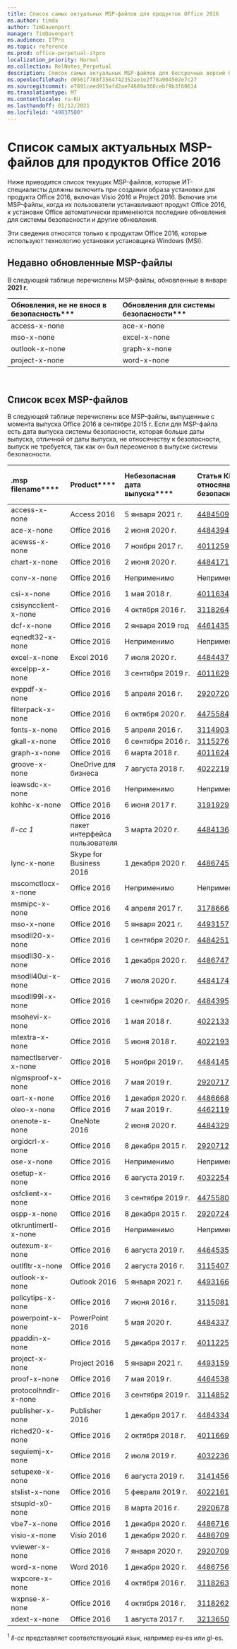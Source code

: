 ```yaml
---
title: Список самых актуальных MSP-файлов для продуктов Office 2016
ms.author: timda
author: TimDavenport
manager: TimDavenport
ms.audience: ITPro
ms.topic: reference
ms.prod: office-perpetual-itpro
localization_priority: Normal
ms.collection: RelNotes_Perpetual
description: Список самых актуальных MSP-файлов для бессрочных версий Office 2016, которые используют установщик Windows (MSI) для ИТ-специалистов
ms.openlocfilehash: d0561f788f3564742352ae1e2f78a904502e7c27
ms.sourcegitcommit: e7891ceed915afd2ae74689a366cebf9b3f60614
ms.translationtype: MT
ms.contentlocale: ru-RU
ms.lasthandoff: 01/12/2021
ms.locfileid: "49837500"
---
```

# <a name="list-of-the-most-current-msp-files-for-office-2016-products"></a>Список самых актуальных MSP-файлов для продуктов Office 2016

Ниже приводится список текущих MSP-файлов, которые ИТ-специалисты должны включить при создании образа установки для продукта Office 2016, включая Visio 2016 и Project 2016. Включив эти MSP-файлы, когда их пользователи устанавливают продукт Office 2016, к установке Office автоматически применяются последние обновления для системы безопасности и другие обновления.
  
Эти сведения относятся только к продуктам Office 2016, которые используют технологию установки установщика Windows (MSI).
  
## <a name="most-recently-updated-msp-files"></a>Недавно обновленные MSP-файлы

В следующей таблице перечислены MSP-файлы, обновленные в январе **2021 г.**
  
|Обновления, не не внося в безопасность***|Обновления для системы безопасности***|
|:-----|:-----|
|access-x-none<br/>|ace-x-none<br/>|
|mso-x-none<br>|excel-x-none<br/>|
|outlook-x-none<br>|graph-x-none<br/>|
|project-x-none<br>|word-x-none<br/>|


<br/>

## <a name="list-of-all-msp-files"></a>Список всех MSP-файлов

В следующей таблице перечислены все MSP-файлы, выпущенные с момента выпуска Office 2016 в сентябре 2015 г. Если для MSP-файла есть дата выпуска системы безопасности, которая больше даты выпуска, отличной от даты выпуска, не относячеству к безопасности, выпуск не требуется, так как он был переоменов в выпуске системы безопасности.
  
|.msp filename****|Product****|Небезопасная дата выпуска****|Статья КБ, не относяная к безопасности****|Дата выпуска системы безопасности****|Статья KB о выпуске для системы безопасности****|Security KB superseded****|
|:-----|:-----|:-----|:-----|:-----|:-----|:-----|
|access-x-none  <br/> |Access 2016  <br/> |5 января 2021 г.  <br/> |[4484509](https://support.microsoft.com/help/4484509) <br/> |11 августа 2020 г.  <br/> |[4484340](https://support.microsoft.com/help/4484340) <br/> |[4484167](https://support.microsoft.com/help/4484167) <br/> | 
|ace-x-none  <br/> |Office 2016  <br/> |2 июня 2020 г.  <br/> |[4484394](https://support.microsoft.com/help/4484394) <br/> | 12 января 2021 г.  <br/> |[4486755](https://support.microsoft.com/help/4486755) <br/>|[4484508](https://support.microsoft.com/help/4484508) <br/> |
|acewss-x-none  <br/> |Office 2016  <br/> |7 ноября 2017 г.  <br/> |[4011259](https://support.microsoft.com/help/4011259) <br/> |Неприменимо  <br/> |Неприменимо  <br/> |Неприменимо  <br/> |
|chart-x-none  <br/> |Office 2016  <br/> |2 июня 2020 г.  <br/> |[4484171](https://support.microsoft.com/help/4484171) <br/> |10 апреля 2018 г.  <br/> |[4018319](https://support.microsoft.com/help/4018319) <br/> |[4011095](https://support.microsoft.com/help/4011095) <br/> |
|conv-x-none  <br/> |Office 2016  <br/> |Неприменимо  <br/> |Неприменимо  <br/> |12 сентября 2017 г.  <br/> |[3213551](https://support.microsoft.com/help/3213551) <br/> |[3203383](https://support.microsoft.com/help/3203383) <br/> |
|csi-x-none  <br/> |Office 2016  <br/> |1 мая 2018 г.  <br/> |[4011634](https://support.microsoft.com/help/4011634) <br/> |Неприменимо  <br/> |Неприменимо  <br/> |Неприменимо  <br/> |
|csisyncclient-x-none  <br/> |Office 2016  <br/> |4 октября 2016 г.  <br/> |[3118264](https://support.microsoft.com/help/3118264) <br/> |Неприменимо  <br/> |Неприменимо  <br/> |Неприменимо  <br/> |
|dcf-x-none  <br/> |Office 2016  <br/> |2 января 2019 год  <br/> |[4461435](https://support.microsoft.com/help/4461435) <br/> |Неприменимо  <br/> |Неприменимо  <br/> |Неприменимо  <br/> |
|eqnedt32-x-none  <br/> |Office 2016  <br/> |Неприменимо  <br/> |Неприменимо  <br/> |9 января 2018 г.  <br/> |[4011574](https://support.microsoft.com/help/4011574) <br/> |[4011262](https://support.microsoft.com/help/4011262)  <br/> |
|excel-x-none  <br/> |Excel 2016  <br/> |7 июля 2020 г.  <br/> |[4484437](https://support.microsoft.com/help/4484437) <br/> |12 января 2021 г.  <br/> |[4493165](https://support.microsoft.com/help/4493165) <br/> |[4486754](https://support.microsoft.com/help/4486754) <br/>|
|excelpp-x-none  <br/> |Office 2016  <br/> |3 сентября 2019 г.  <br/> |[4011629](https://support.microsoft.com/help/4011629) <br/> |Неприменимо  <br/> |Неприменимо  <br/> |Неприменимо  <br/> |
|exppdf-x-none  <br/> |Office 2016  <br/> |5 апреля 2016 г.  <br/> |[2920720](https://support.microsoft.com/help/2920720) <br/> |Неприменимо  <br/> |Неприменимо  <br/> |Неприменимо  <br/> |
|filterpack-x-none  <br/> |Office 2016  <br/> |6 октября 2020 г.  <br/> |[4475584](https://support.microsoft.com/help/4475584) <br/> |Неприменимо  <br/> |Неприменимо  <br/> |Неприменимо  <br/> |
|fonts-x-none  <br/> |Office 2016  <br/> |5 апреля 2016 г.  <br/> |[3114903](https://support.microsoft.com/help/3114903) <br/> |Неприменимо  <br/> |Неприменимо  <br/> |Неприменимо  <br/> |
|gkall-x-none  <br/> |Office 2016  <br/> |6 сентября 2016 г.  <br/> |[3115276](https://support.microsoft.com/help/3115276) <br/> |Неприменимо  <br/> |Неприменимо  <br/> |Неприменимо  <br/> |
|graph-x-none  <br/> |Office 2016  <br/> |6 марта 2018 г.  <br/> |[4011624](https://support.microsoft.com/help/4011624) <br/> |12 января 2021 г.  <br/> |[4493168](https://support.microsoft.com/help/4493168) <br/> |[4486757](https://support.microsoft.com/help/4486757) <br/>|
|groove-x-none  <br/> |OneDrive для бизнеса  <br/> |7 августа 2018 г.  <br/> |[4022219](https://support.microsoft.com/help/4022219) <br/> |Неприменимо  <br/> |Неприменимо  <br/> |Неприменимо  <br/> |
|ieawsdc-x-none  <br/> |Office 2016  <br/> |Неприменимо  <br/> |Неприменимо <br/> |13 октября 2015 г.  <br/> |[3085538](https://support.microsoft.com/help/3085538)  <br/> |Неприменимо  <br/> |
|kohhc-x-none  <br/> |Office 2016  <br/> |6 июня 2017 г.  <br/> |[3191929](https://support.microsoft.com/help/3191929) <br/> |Неприменимо  <br/> |Неприменимо  <br/> |Неприменимо  <br/> |
|*ll-cc 1* <sup></sup> <br/> |Office 2016 пакет интерфейса пользователя  <br/> |3 марта 2020 г.  <br/> |[4484136](https://support.microsoft.com/help/4484136) <br/> |Неприменимо  <br/> |Неприменимо  <br/> |Неприменимо  <br/> |
|lync-x-none  <br/> |Skype for Business 2016  <br/> |1 декабря 2020 г.  <br/> |[4486745](https://support.microsoft.com/help/4486745) <br/> |9 июля 2019 г.  <br/> |[4475545](https://support.microsoft.com/help/4475545) <br/> |[4461473](https://support.microsoft.com/help/4461473)  <br/> |
|mscomctlocx-x-none  <br/> |Office 2016  <br/> |Неприменимо  <br/> |Неприменимо  <br/> |12 января 2016 г.  <br/> |[2920727](https://support.microsoft.com/help/2920727) <br/> |Неприменимо  <br/> |
|msmipc-x-none  <br/> |Office 2016  <br/> |4 апреля 2017 г.  <br/> |[3178666](https://support.microsoft.com/help/3178666) <br/> |Неприменимо  <br/> |Неприменимо  <br/> |Неприменимо  <br/> |
|mso-x-none  <br/> |Office 2016  <br/> |5 января 2021 г.  <br/> |[4493157](https://support.microsoft.com/help/4493157) <br/> |8 сентября 2020 г.  <br/> |[4484466](https://support.microsoft.com/help/4484466) <br/> |[4484342](https://support.microsoft.com/help/4484342) <br/> |
|msodll20-x-none  <br/> |Office 2016  <br/> |1 сентября 2020 г.  <br/> |[4484251](https://support.microsoft.com/help/4484251) <br/> |13 июня 2017 г.  <br/> |[3178667](https://support.microsoft.com/help/3178667) <br/> |Неприменимо  <br/> |
|msodll30-x-none  <br/> |Office 2016  <br/> |1 декабря 2020 г.  <br/> |[4486747](https://support.microsoft.com/help/4486747) <br/> |12 сентября 2017 г.  <br/> |[4011126](https://support.microsoft.com/help/4011126) <br/> |[3213545](https://support.microsoft.com/help/3213545)  <br/> |
|msodll40ui-x-none  <br/> |Office 2016  <br/> |7 июля 2020 г.  <br/> |[4484174](https://support.microsoft.com/help/4484174) <br/> |10 мая 2016 г.  <br/> |[3115103](https://support.microsoft.com/help/3115103) <br/> |Неприменимо  <br/> |
|msodll99l-x-none  <br/> |Office 2016  <br/> |1 сентября 2020 г.  <br/> |[4484395](https://support.microsoft.com/help/4484395) <br/> |9 июля 2019 г.  <br/> |[4475514](https://support.microsoft.com/help/4475514) <br/> |[4011622](https://support.microsoft.com/help/4011622) <br/> |
|msohevi-x-none  <br/> |Office 2016  <br/> |1 мая 2018 г.  <br/> |[4022133](https://support.microsoft.com/help/4022133) <br/> |8 января 2019 г.  <br/> |[4022162](https://support.microsoft.com/help/4022162)  <br/> |Неприменимо  <br/> |
|mtextra-x-none  <br/> |Office 2016  <br/> |5 июня 2018 г.  <br/> |[4022193](https://support.microsoft.com/help/4022193) <br/> |Неприменимо  <br/> |Неприменимо  <br/> |Неприменимо  <br/> |
|namectlserver-x-none  <br/> |Office 2016  <br/> |5 ноября 2019 г.  <br/> |[4484145](https://support.microsoft.com/help/4484145) <br/> |Неприменимо  <br/> |Неприменимо  <br/> |Неприменимо  <br/> |
|nlgmsproof-x-none  <br/> |Office 2016  <br/> |7 мая 2019 г.  <br/> |[2920717](https://support.microsoft.com/help/2920717) <br/> |Неприменимо  <br/> |Неприменимо  <br/> |Неприменимо  <br/> |
|oart-x-none  <br/> |Office 2016  <br/> |1 декабря 2020 г.  <br/> |[4486668](https://support.microsoft.com/help/4486668) <br/> |10 апреля 2018 г.  <br/> |[4011628](https://support.microsoft.com/help/4011628) <br/> |[3203474](https://support.microsoft.com/help/3203474) <br/> |
|oleo-x-none  <br/> |Office 2016  <br/> |7 мая 2019 г.  <br/> |[4462119](https://support.microsoft.com/help/4462119) <br/> |Неприменимо  <br/> |Неприменимо  <br/> |Неприменимо  <br/> |
|onenote-x-none  <br/> |OneNote 2016  <br/> |2 июня 2020 г.  <br/> |[4484329](https://support.microsoft.com/help/4484329) <br/> |9 августа 2016 г.  <br/> |[3115419](https://support.microsoft.com/help/3115419) <br/> |[3114862](https://support.microsoft.com/help/3114862)  <br/> |
|orgidcrl-x-none  <br/> |Office 2016  <br/> |8 декабря 2015 г.  <br/> |[2920712](https://support.microsoft.com/help/2920712) <br/> |Неприменимо  <br/> |Неприменимо  <br/> |Неприменимо  <br/> |
|ose-x-none  <br/> |Office 2016  <br/> |Неприменимо  <br/> |Неприменимо  <br/> |10 июля 2018 г.  <br/> |[4022176](https://support.microsoft.com/help/4022176) <br/> |[4011237](https://support.microsoft.com/help/4011237) <br/> |
|osetup-x-none  <br/> |Office 2016  <br/> |6 августа 2019 г.  <br/> |[4032254](https://support.microsoft.com/help/4032254) <br/>  |10 июля 2018 г.  <br/> |[4022172](https://support.microsoft.com/help/4022172) <br/> |[4011239](https://support.microsoft.com/help/4011239) <br/> |
|osfclient-x-none  <br/> |Office 2016  <br/> |3 сентября 2019 г.  <br/> |[4475580](https://support.microsoft.com/help/4475580) <br/> |9 июля 2019 г.  <br/> |[4464534](https://support.microsoft.com/help/4464534)  <br/> |Неприменимо  <br/> |
|ospp-x-none  <br/> |Office 2016  <br/> |8 декабря 2015 г.  <br/> |[2920724](https://support.microsoft.com/help/2920724) <br/> |Неприменимо  <br/> |Неприменимо  <br/> |Неприменимо  <br/> |
|otkruntimertl-x-none  <br/> |Office 2016  <br/> |Неприменимо  <br/> |Неприменимо  <br/> |8 марта 2016 г.  <br/> |[3114690](https://support.microsoft.com/help/3114690) <br/> |Неприменимо  <br/> |
|outexum-x-none  <br/> |Office 2016  <br/> |6 августа 2019 г.  <br/> |[4464535](https://support.microsoft.com/help/4464535) <br/> |Неприменимо  <br/> |Неприменимо  <br/> |Неприменимо  <br/> |
|outlfltr-x-none  <br/> |Office 2016  <br/> |2 августа 2016 г.  <br/> |[3115407](https://support.microsoft.com/help/3115407) <br/> |Неприменимо  <br/> |Неприменимо  <br/> |Неприменимо  <br/> |
|outlook-x-none  <br/> |Outlook 2016  <br/> |5 января 2021 г.  <br/> |[4493166](https://support.microsoft.com/help/4493166) <br/> |8 декабря 2020 г.  <br/> |[4486748](https://support.microsoft.com/help/4486748) <br/>|[4486671](https://support.microsoft.com/help/4486671) <br/>|
|policytips-x-none  <br/> |Office 2016  <br/> |7 июня 2016 г.  <br/> |[3115081](https://support.microsoft.com/help/3115081) <br/> |Неприменимо  <br/> |Неприменимо  <br/> |Неприменимо  <br/> |
|powerpoint-x-none  <br/> |PowerPoint 2016  <br/> |5 мая 2020 г.  <br/> |[4484337](https://support.microsoft.com/help/4484337) <br/> |8 декабря 2020 г.  <br/> |[4484393](https://support.microsoft.com/help/4484393) <br/> |[4484246](https://support.microsoft.com/help/4484246) <br/> |
|ppaddin-x-none  <br/> |Office 2016  <br/> |5 декабря 2017 г.  <br/> |[4011225](https://support.microsoft.com/help/4011225) <br/> |Неприменимо  <br/> |Неприменимо  <br/> |Неприменимо  <br/> |
|project-x-none  <br/> |Project 2016  <br/> |5 января 2021 г.  <br/> |[4493159](https://support.microsoft.com/help/4493159) <br/> |14 июля 2020 г.  <br/> |[4484441](https://support.microsoft.com/help/4484441) <br/>|[4484399](https://support.microsoft.com/help/4484399) <br/> |
|proof-x-none  <br/> |Office 2016  <br/> |7 мая 2019 г.  <br/> |[4464538](https://support.microsoft.com/help/4464538) <br/> |Неприменимо  <br/> |Неприменимо  <br/> |Неприменимо  <br/> |
|protocolhndlr-x-none  <br/> |Office 2016  <br/> |3 сентября 2019 г.  <br/> |[3114852](https://support.microsoft.com/help/3114852) <br/> |Неприменимо  <br/> |Неприменимо  <br/> |Неприменимо  <br/> |
|publisher-x-none  <br/> |Publisher 2016  <br/> |1 декабря 2017 г.  <br/> |[4484334](https://support.microsoft.com/help/4484334) <br/> |14 апреля 2020 г.  <br/> |[4011097](https://support.microsoft.com/help/4011097) <br/> |[2920680](https://support.microsoft.com/help/2920680) <br/> |
|riched20-x-none  <br/> |Office 2016  <br/> |2 октября 2018 г.  <br/> |[4011669](https://support.microsoft.com/help/4011669) <br/> |Неприменимо  <br/> |Неприменимо  <br/> |Неприменимо  <br/> |
|seguiemj-x-none  <br/> |Office 2016  <br/> |2 июля 2019 г.  <br/> |[4032236](https://support.microsoft.com/help/4032236) <br/> |Неприменимо  <br/> |Неприменимо  <br/> |Неприменимо  <br/> ||
|setupexe-x-none  <br/> |Office 2016  <br/> |6 августа 2019 г.  <br/> |[3141456](https://support.microsoft.com/help/3141456) <br/> |Неприменимо  <br/> |Неприменимо  <br/> |Неприменимо  <br/> |
|stslist-x-none  <br/> |Office 2016  <br/> |5 февраля 2019 г.  <br/> |[4022161](https://support.microsoft.com/help/4022161) <br/> |Неприменимо  <br/> |Неприменимо  <br/> |Неприменимо  <br/> |
|stsupld-x0-none  <br/> |Office 2016  <br/> |8 марта 2016 г.  <br/> |[2920678](https://support.microsoft.com/help/2920678) <br/> |Неприменимо  <br/> |Неприменимо  <br/> |Неприменимо  <br/> |
|vbe7-x-none  <br/> |Office 2016  <br/> |1 декабря 2020 г.  <br/> |[4486716](https://support.microsoft.com/help/4486716) <br/> |13 октября 2020 г.  <br/> |[4484417](https://support.microsoft.com/help/4484417) <br/> |[3128012](https://support.microsoft.com/help/3128012) <br/> |
|visio-x-none  <br/> |Visio 2016  <br/> |1 декабря 2020 г.  <br/> |[4486709](https://support.microsoft.com/help/4486709) <br/> |14 апреля 2020 г.  <br/> |[4484244](https://support.microsoft.com/help/4484244) <br/> |[3115041](https://support.microsoft.com/help/3115041) <br/> |
|vviewer-x-none  <br/> |Office 2016  <br/> |7 января 2020 г.  <br/> |[2920709](https://support.microsoft.com/help/2920709) <br/> |Неприменимо  <br/> |Неприменимо  <br/> |Неприменимо  <br/> |
|word-x-none  <br/> |Word 2016  <br/> |1 декабря 2020 г.  <br/> |[4486756](https://support.microsoft.com/help/4486756) <br/> |12 января 2021 г.  <br/> |[4493156](https://support.microsoft.com/help/4493156) <br/>|[4486719](https://support.microsoft.com/help/4486719) <br/> |
|wxpcore-x-none  <br/> |Office 2016  <br/> |4 октября 2016 г.  <br/> |[3118263](https://support.microsoft.com/help/3118263) <br/> |Неприменимо  <br/> |Неприменимо  <br/> |Неприменимо  <br/> |
|wxpnse-x-none  <br/> |Office 2016  <br/> |4 октября 2016 г.  <br/> |[3118262](https://support.microsoft.com/help/3118262) <br/> |Неприменимо  <br/> |Неприменимо  <br/> |Неприменимо  <br/> |
|xdext-x-none  <br/> |Office 2016  <br/> |1 августа 2017 г.  <br/> |[3213650](https://support.microsoft.com/help/3213650) <br/> |Неприменимо  <br/> |Неприменимо  <br/> |Неприменимо  <br/> |
   
<sup>1</sup> *ll-cc*  представляет соответствующий язык, например eu-es или gl-es. 
  

